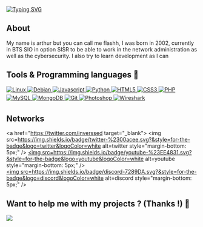 [![Typing SVG](https://readme-typing-svg.herokuapp.com?color=9B0EF7&lines=Hello+!+Im+flashh.+%E2%9A%A1;Visit+my+website+%3A+flashh.contact.+%F0%9F%8C%9F;And+enjoy+it+!+%E2%9C%A8)](https://git.io/typing-svg)
## About
My name is arthur but you can call me flashh, I was born in 2002, currently in BTS SIO in option SISR to be able to work in the network administration as well as the cybersecurity. I also try to learn development as I can
<br/> 
## Tools & Programming languages 🔧
<a href="#" target="_blank">
<img alt="Linux" src="https://img.shields.io/badge/Linux-FCC624?style=for-the-badge&logo=linux&logoColor=black" style="margin-bottom: 5px;"/>
</a>
<a href="#" target="_blank">
<img alt="Debian" src="https://img.shields.io/badge/debian-900C3F?style=for-the-badge&logo=debian&logoColor=white" style="margin-bottom: 5px;"/>
</a>
<a href="#" target="_blank">
<img alt="Javascript" src="https://img.shields.io/badge/javascript-%23ED8B00?style=for-the-badge&logo=javascript&logoColor=white" style="margin-bottom: 5px;"/>
</a>
<a href="#" target="_blank">
<img alt="Python" src="https://img.shields.io/badge/python-%2314354C.svg?style=for-the-badge&logo=python&logoColor=white" style="margin-bottom: 5px;"/>
</a>
<a href="#" target="_blank">
<img alt="HTML5" src="https://img.shields.io/badge/html5-%23E34F26.svg?style=for-the-badge&logo=html5&logoColor=white" style="margin-bottom: 5px;"/>
</a>
<a href="#" target="_blank">
<img alt="CSS3" src="https://img.shields.io/badge/css3-%231572B6.svg?style=for-the-badge&logo=css3&logoColor=white" style="margin-bottom: 5px;"/>
</a>
<a href="#" target="_blank">
<img alt="PHP" src="https://img.shields.io/badge/php-7374ab?style=for-the-badge&logo=php&logoColor=white" style="margin-bottom: 5px;"/>
</a>
<a href="#" target="_blank">
<img alt="MySQL" src="https://img.shields.io/badge/mysql-%2300f.svg?style=for-the-badge&logo=mysql&logoColor=white" style="margin-bottom: 5px;"/>
</a>
<a href="#" target="_blank">
<img alt="MongoDB" src="https://img.shields.io/badge/mongodb-%0DB000?style=for-the-badge&logo=mongodb&logoColor=white" style="margin-bottom: 5px;"/>
</a> 
<a href="#" target="_blank">
<img alt="Git" src="https://img.shields.io/badge/git-%23F05033.svg?style=for-the-badge&logo=git&logoColor=white" style="margin-bottom: 5px;"/>
</a> 
<a href="#" target="_blank">
<img alt="Photoshop" src="https://img.shields.io/badge/photoshop-%2331A8FF.svg?style=for-the-badge&logo=adobephotoshop&logoColor=white" style="margin-bottom: 5px;"/>
</a>
<a href="#" target="_blank">
<img alt="Wireshark" src="https://img.shields.io/badge/wireshark-004DB0?style=for-the-badge&logo=wireshark&logoColor=white" style="margin-bottom: 5px;"/>
</a>

## Networks
<a href="https://twitter.com/inverssed target="_blank">
<img src=https://img.shields.io/badge/twitter-%2300acee.svg?&style=for-the-badge&logo=twitter&logoColor=white alt=twitter style="margin-bottom: 5px;" />
</a>
<a href="https://www.youtube.com/c/inverssed/" target="_blank">
<img src=https://img.shields.io/badge/youtube-%23EE4831.svg?&style=for-the-badge&logo=youtube&logoColor=white alt=youtube style="margin-bottom: 5px;" />
</a>  
<a href="https://discord.gg/orange" target="_blank">
<img src=https://img.shields.io/badge/discord-7289DA.svg?&style=for-the-badge&logo=discord&logoColor=white alt=discord style="margin-bottom: 5px;" />
</a> 
<br/>  

## Want to help me with my projects ? (Thanks !) 💜
<div>
            <a href="https://paypal.me/lucastaurin" target="_blank" style="display: inline-block;">
                <img
                    src="https://img.shields.io/badge/PayPal-00457C?style=for-the-badge&logo=paypal&logoColor=white"/>
            </a>
            </div>
<br />
